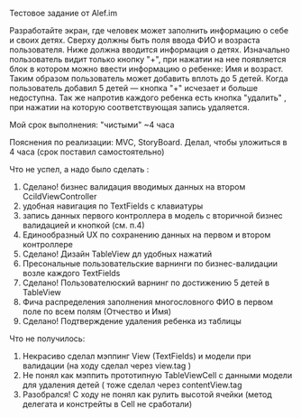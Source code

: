 Тестовое задание от Alef.im

Разработайте экран, где человек может заполнить информацию о себе и своих детях.
Сверху должны быть поля ввода ФИО и возраста пользователя.
Ниже должна вводится информация о детях. Изначально пользователь видит только кнопку "+", при нажатии на нее появляется блок в котором можно ввести информацию о ребенке: Имя и возраст. Таким образом пользователь может добавить вплоть до 5 детей. Когда пользователь добавил 5 детей — кнопка "+" исчезает и больше недоступна. Так же напротив каждого ребенка есть кнопка "удалить" , при нажатии на которую соответствующая запись удаляется.

Мой срок выполнения: "чистыми" ~4 часа

Пояснения по реализации: MVC, StoryBoard. Делал, чтобы уложиться в 4 часа (срок поставил самостоятельно)

Что не успел, а надо было сделать :
  1. Сделано! бизнес валидация вводимых данных на втором CcildViewController 
  2. удобная навигация по TextFields с клавиатуры
  3. запись данных первого контроллера в модель с вторичной бизнес валидацией и кнопкой (см. п.4)
  4. Единообразный UX по сохранению данных на первом и втором контроллере
  5. Сделано! Дизайн TableView дл удобных нажатий
  6. Пресональные пользовательские варнинги по бизнес-валидации возле каждого TextFields
  7. Сделано! Пользователюский варнинг по достижению 5 детей в TableView
  8. Фича распределения заполнения многословного ФИО в первом поле по всем полям (Отчество и Имя)
  9. Сделано! Подтверждение удаления ребенка из таблицы
  
Что не получилось: 

 1. Некрасиво сделал мэппинг View (TextFields) и модели при валидации  (на ходу сделал через view.tag )
 2. Не понял как мэппить прототипную TableViewCell c данными модели для удаления детей ( тоже сделал через contentView.tag
3. Разобрался! С ходу не понял как рулить высотой ячейки (метод делегата и констрейты в Cell не сработали) 
